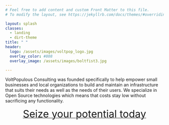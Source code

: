```yaml
---
# Feel free to add content and custom Front Matter to this file.
# To modify the layout, see https://jekyllrb.com/docs/themes/#overriding-theme-defaults

layout: splash
classes:
  - landing
  - dirt-theme
title: " "
header:
  logo: /assets/images/voltpop_logo.jpg
  overlay_color: #808
  overlay_image: /assets/images/boltfist3.jpg

---
```

VoltPopulous Consulting was founded specifically to help empower small businesses and local
organizations to build and maintain an infrastructure that suits their needs as well as the 
needs of their users. We specialize in Open Source technologies which means that costs stay
low without sacrificing any functionality.

<center><a href="/contact-info/" class="btn btn--primary btn--large"><font size="+3">Seize your potential today</font></a></center>

